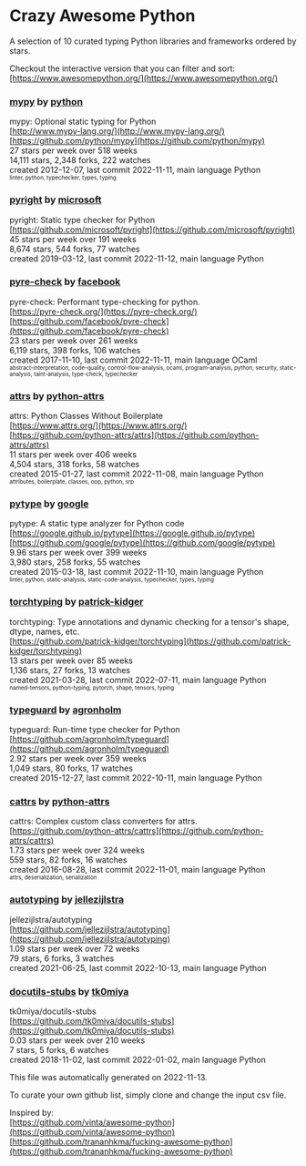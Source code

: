 # Crazy Awesome Python
A selection of 10 curated typing Python libraries and frameworks ordered by stars.  

Checkout the interactive version that you can filter and sort: 
[https://www.awesomepython.org/](https://www.awesomepython.org/)  


### [mypy](https://github.com/python/mypy) by [python](https://github.com/python)  
mypy: Optional static typing for Python  
[http://www.mypy-lang.org/](http://www.mypy-lang.org/)  
[https://github.com/python/mypy](https://github.com/python/mypy)  
27 stars per week over 518 weeks  
14,111 stars, 2,348 forks, 222 watches  
created 2012-12-07, last commit 2022-11-11, main language Python  
<sub><sup>linter, python, typechecker, types, typing</sup></sub>


### [pyright](https://github.com/microsoft/pyright) by [microsoft](https://github.com/microsoft)  
pyright: Static type checker for Python  
[https://github.com/microsoft/pyright](https://github.com/microsoft/pyright)  
45 stars per week over 191 weeks  
8,674 stars, 544 forks, 77 watches  
created 2019-03-12, last commit 2022-11-12, main language Python  


### [pyre-check](https://github.com/facebook/pyre-check) by [facebook](https://github.com/facebook)  
pyre-check: Performant type-checking for python.  
[https://pyre-check.org/](https://pyre-check.org/)  
[https://github.com/facebook/pyre-check](https://github.com/facebook/pyre-check)  
23 stars per week over 261 weeks  
6,119 stars, 398 forks, 106 watches  
created 2017-11-10, last commit 2022-11-11, main language OCaml  
<sub><sup>abstract-interpretation, code-quality, control-flow-analysis, ocaml, program-analysis, python, security, static-analysis, taint-analysis, type-check, typechecker</sup></sub>


### [attrs](https://github.com/python-attrs/attrs) by [python-attrs](https://github.com/python-attrs)  
attrs: Python Classes Without Boilerplate  
[https://www.attrs.org/](https://www.attrs.org/)  
[https://github.com/python-attrs/attrs](https://github.com/python-attrs/attrs)  
11 stars per week over 406 weeks  
4,504 stars, 318 forks, 58 watches  
created 2015-01-27, last commit 2022-11-08, main language Python  
<sub><sup>attributes, boilerplate, classes, oop, python, srp</sup></sub>


### [pytype](https://github.com/google/pytype) by [google](https://github.com/google)  
pytype: A static type analyzer for Python code  
[https://google.github.io/pytype](https://google.github.io/pytype)  
[https://github.com/google/pytype](https://github.com/google/pytype)  
9.96 stars per week over 399 weeks  
3,980 stars, 258 forks, 55 watches  
created 2015-03-18, last commit 2022-11-10, main language Python  
<sub><sup>linter, python, static-analysis, static-code-analysis, typechecker, types, typing</sup></sub>


### [torchtyping](https://github.com/patrick-kidger/torchtyping) by [patrick-kidger](https://github.com/patrick-kidger)  
torchtyping: Type annotations and dynamic checking for a tensor's shape, dtype, names, etc.  
[https://github.com/patrick-kidger/torchtyping](https://github.com/patrick-kidger/torchtyping)  
13 stars per week over 85 weeks  
1,136 stars, 27 forks, 13 watches  
created 2021-03-28, last commit 2022-07-11, main language Python  
<sub><sup>named-tensors, python-typing, pytorch, shape, tensors, typing</sup></sub>


### [typeguard](https://github.com/agronholm/typeguard) by [agronholm](https://github.com/agronholm)  
typeguard: Run-time type checker for Python  
[https://github.com/agronholm/typeguard](https://github.com/agronholm/typeguard)  
2.92 stars per week over 359 weeks  
1,049 stars, 80 forks, 17 watches  
created 2015-12-27, last commit 2022-10-11, main language Python  


### [cattrs](https://github.com/python-attrs/cattrs) by [python-attrs](https://github.com/python-attrs)  
cattrs: Complex custom class converters for attrs.  
[https://github.com/python-attrs/cattrs](https://github.com/python-attrs/cattrs)  
1.73 stars per week over 324 weeks  
559 stars, 82 forks, 16 watches  
created 2016-08-28, last commit 2022-11-01, main language Python  
<sub><sup>attrs, deserialization, serialization</sup></sub>


### [autotyping](https://github.com/jellezijlstra/autotyping) by [jellezijlstra](https://github.com/jellezijlstra)  
jellezijlstra/autotyping  
[https://github.com/jellezijlstra/autotyping](https://github.com/jellezijlstra/autotyping)  
1.09 stars per week over 72 weeks  
79 stars, 6 forks, 3 watches  
created 2021-06-25, last commit 2022-10-13, main language Python  


### [docutils-stubs](https://github.com/tk0miya/docutils-stubs) by [tk0miya](https://github.com/tk0miya)  
tk0miya/docutils-stubs  
[https://github.com/tk0miya/docutils-stubs](https://github.com/tk0miya/docutils-stubs)  
0.03 stars per week over 210 weeks  
7 stars, 5 forks, 6 watches  
created 2018-11-02, last commit 2022-01-02, main language Python  


This file was automatically generated on 2022-11-13.  

To curate your own github list, simply clone and change the input csv file.  

Inspired by:  
[https://github.com/vinta/awesome-python](https://github.com/vinta/awesome-python)  
[https://github.com/trananhkma/fucking-awesome-python](https://github.com/trananhkma/fucking-awesome-python)  